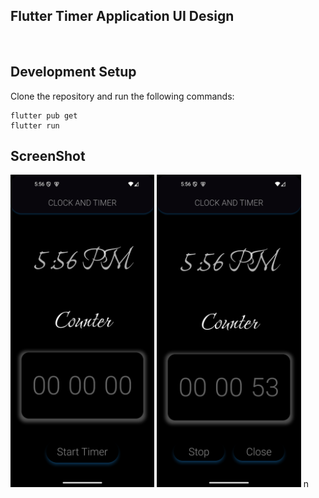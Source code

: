 ## Flutter Timer Application UI Design 


<br>

## Development Setup
Clone the repository and run the following commands:
```
flutter pub get
flutter run
```

## ScreenShot

<img src="assets/img/s1.png" height="500em" />&nbsp;<img src="assets/img/s2.png" height="500em" />
n 